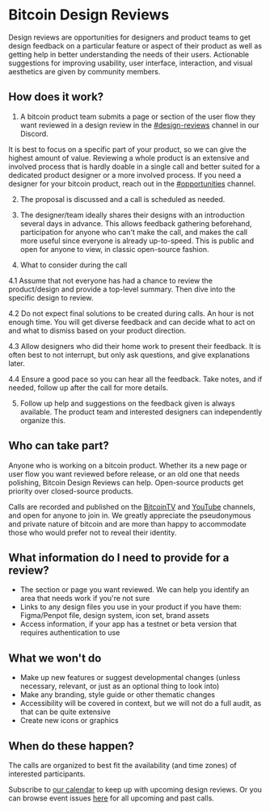 # Bitcoin Design Reviews

Design reviews are opportunities for designers and product teams to get design feedback on a particular feature or aspect of their product as well as getting help in better understanding the needs of their users. Actionable suggestions for improving usability, user interface, interaction, and visual aesthetics are given by community members.

## How does it work?

1. A bitcoin product team submits a page or section of the user flow they want reviewed in a design review in the [#design-reviews](https://discord.gg/ss2ZbNcv32) channel in our Discord.

It is best to focus on a specific part of your product, so we can give the highest amount of value. Reviewing a whole product is an extensive and involved process that is hardly doable in a single call and better suited for a dedicated product designer or a more involved process. If you need a designer for your bitcoin product, reach out in the [#opportunities](https://discord.gg/uBUHHkwTZe) channel.

2. The proposal is discussed and a call is scheduled as needed.

3. The designer/team ideally shares their designs with an introduction several days in advance. This allows feedback gathering beforehand, participation for anyone who can't make the call, and makes the call more useful since everyone is already up-to-speed. This is public and open for anyone to view, in classic open-source fashion.

4. What to consider during the call

4.1 Assume that not everyone has had a chance to review the product/design and provide a top-level summary. Then dive into the specific design to review.

4.2 Do not expect final solutions to be created during calls. An hour is not enough time. You will get diverse feedback and can decide what to act on and what to dismiss based on your product direction.

4.3 Allow designers who did their home work to present their feedback. It is often best to not interrupt, but only ask questions, and give explanations later.

4.4 Ensure a good pace so you can hear all the feedback. Take notes, and if needed, follow up after the call for more details.

5. Follow up help and suggestions on the feedback given is always available. The product team and interested designers can independently organize this.

## Who can take part?

Anyone who is working on a bitcoin product. Whether its a new page or user flow you want reviewed before release, or an old one that needs polishing, Bitcoin Design Reviews can help. Open-source products get priority over closed-source products.

Calls are recorded and published on the [BitcoinTV](https://bitcointv.com/a/bitcoin_design/videos) and [YouTube](https://www.youtube.com/playlist?list=PLpV0KfVOMojYDwQcdYt6anfQqqRk944Dq) channels, and open for anyone to join in. We greatly appreciate the pseudonymous and private nature of bitcoin and are more than happy to accommodate those who would prefer not to reveal their identity.

## What information do I need to provide for a review?

- The section or page you want reviewed. We can help you identify an area that needs work if you're not sure
- Links to any design files you use in your product if you have them: Figma/Penpot file, design system, icon set, brand assets
- Access information, if your app has a testnet or beta version that requires authentication to use 

## What we won't do

- Make up new features or suggest developmental changes (unless necessary, relevant, or just as an optional thing to look into)
- Make any branding, style guide or other thematic changes
- Accessibility will be covered in context, but we will not do a full audit, as that can be quite extensive
- Create new icons or graphics

## When do these happen?

The calls are organized to best fit the availability (and time zones) of interested participants.

Subscribe to [our calendar](https://bitcoin.design/calendar/) to keep up with upcoming design reviews. Or you can browse event issues [here](https://github.com/BitcoinDesign/Meta/issues) for all upcoming and past calls.